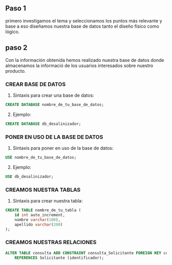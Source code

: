 ## Paso 1

primero investigamos el tema y seleccionamos los puntos más relevante y base a eso diseñamos nuestra base de datos
tanto el diseño físico como lógico.

## paso 2

Con la información obtenida hemos realizado nuestra base de datos donde almacenamos la informació de los usuarios 
interesados sobre nuestro producto.

### CREAR BASE DE DATOS

1. Sintaxis para crear una base de datos:

````SQL
CREATE DATABASE nombre_de_tu_base_de_datos;
````

2. Ejemplo: 

````SQL
CREATE DATABASE db_desalinizador;
````

### PONER EN USO DE LA BASE DE DATOS

1. Sintaxis para poner en uso de la base de datos:

````SQL
USE nombre_de_tu_base_de_datos;
````

2. Ejemplo:

````SQL
USE db_desalinizador;
````

### CREAMOS NUESTRA TABLAS

1. Sintaxis para crear nuestra tabla:

````SQL
CREATE TABLE nombre_de_tu_tabla (
    id int auto_increment,
    nombre varchar(100),
    apellido varchar(200)
);
````

### CREAMOS NUESTRAS RELACIONES

````SQL
ALTER TABLE consulta ADD CONSTRAINT consulta_Solicitante FOREIGN KEY consulta_Solicitante (Solicitante)
    REFERENCES Solicitante (identificador);
````
